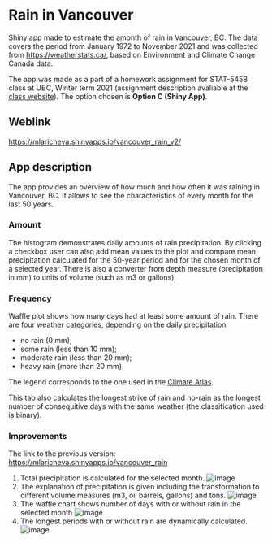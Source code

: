 # Rain in Vancouver 
Shiny app made to estimate the amonth of rain in Vancouver, BC. The data covers the period from January 1972 to November 2021 and was collected from https://weatherstats.ca/, based on Environment and Climate Change Canada data. 
 
The app was made as a part of a homework assignment for STAT-545B class at UBC, Winter term 2021 (assignment description avaliable at the [class website](https://stat545.stat.ubc.ca/assignments/assignment-b4/)). The option chosen is **Option C (Shiny App)**. 

## Weblink 
https://mlaricheva.shinyapps.io/vancouver_rain_v2/

## App description

The app provides an overview of how much and how often it was raining in Vancouver, BC. It allows to see the characteristics of every month for the last 50 years.

### Amount
The histogram demonstrates daily amounts of rain precipitation. By clicking a checkbox user can also add mean values to the plot and compare mean precipitation calculated for the 50-year period and for the chosen month of a selected year. There is also a converter from depth measure (precipitation in mm) to units of volume (such as m3 or gallons).  
  
### Frequency
Waffle plot shows how many days had at least some amount of rain. There are four weather categories, depending on the daily precipitation: 
- no rain (0 mm);
- some rain (less than 10 mm);
- moderate rain (less than 20 mm); 
- heavy rain (more than 20 mm).  

The legend corresponds to the one used in the [Climate Atlas](https://climateatlas.ca/map/canada/precip10_2060_85).  

This tab also calculates the longest strike of rain and no-rain as the longest number of consequitive days with the same weather (the classification used is binary).

### Improvements 

The link to the previous version: https://mlaricheva.shinyapps.io/vancouver_rain

1. Total precipitation is calculated for the selected month.
![image](https://user-images.githubusercontent.com/47871121/147277468-72614800-0b7c-46d5-a56b-dc240c025566.png)
2. The explanation of precipitation is given including the transformation to different volume measures (m3, oil barrels, gallons) and tons.
![image](https://user-images.githubusercontent.com/47871121/147277527-292ef187-43a1-42c3-9a7b-6c7bcc33c37d.png)
3. The waffle chart shows number of days with or without rain in the selected month
![image](https://user-images.githubusercontent.com/47871121/147277605-639fee20-63bb-4da0-b89e-c4270f6fda5a.png)
4. The longest periods with or without rain are dynamically calculated.
![image](https://user-images.githubusercontent.com/47871121/147277632-5d993039-3c6e-488d-8bf8-175eeec48d6b.png)

